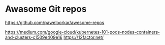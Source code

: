 # Awasome Git repos
https://github.com/pawelborkar/awesome-repos

https://medium.com/google-cloud/kubernetes-101-pods-nodes-containers-and-clusters-c1509e409e16
https://12factor.net/
